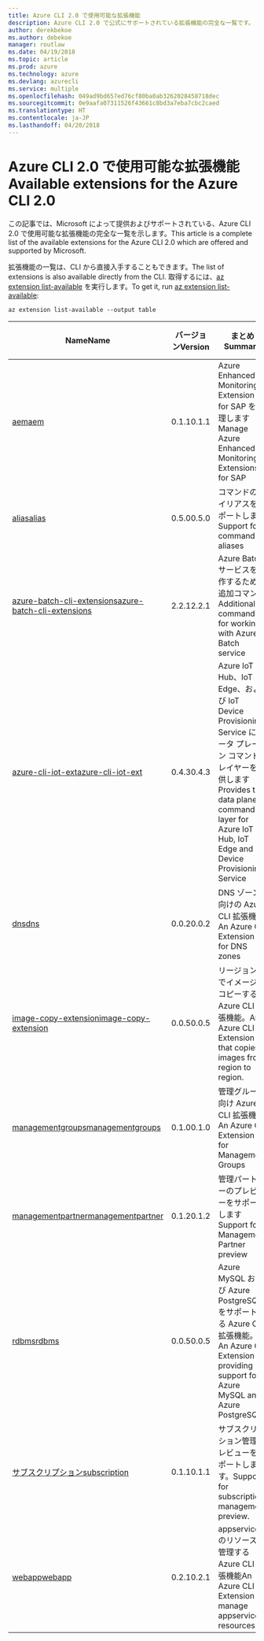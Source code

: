 ```yaml
---
title: Azure CLI 2.0 で使用可能な拡張機能
description: Azure CLI 2.0 で公式にサポートされている拡張機能の完全な一覧です。
author: derekbekoe
ms.author: debekoe
manager: routlaw
ms.date: 04/19/2018
ms.topic: article
ms.prod: azure
ms.technology: azure
ms.devlang: azurecli
ms.service: multiple
ms.openlocfilehash: 049ad9bd657ed76cf80ba0ab3262028458718dec
ms.sourcegitcommit: 0e9aafa07311526f43661c8bd3a7eba7cbc2caed
ms.translationtype: HT
ms.contentlocale: ja-JP
ms.lasthandoff: 04/20/2018
---
```

# <a name="available-extensions-for-the-azure-cli-20"></a><span data-ttu-id="02ed9-103">Azure CLI 2.0 で使用可能な拡張機能</span><span class="sxs-lookup"><span data-stu-id="02ed9-103">Available extensions for the Azure CLI 2.0</span></span>

<span data-ttu-id="02ed9-104">この記事では、Microsoft によって提供およびサポートされている、Azure CLI 2.0 で使用可能な拡張機能の完全な一覧を示します。</span><span class="sxs-lookup"><span data-stu-id="02ed9-104">This article is a complete list of the available extensions for the Azure CLI 2.0 which are offered and supported by Microsoft.</span></span>

<span data-ttu-id="02ed9-105">拡張機能の一覧は、CLI から直接入手することもできます。</span><span class="sxs-lookup"><span data-stu-id="02ed9-105">The list of extensions is also available directly from the CLI.</span></span> <span data-ttu-id="02ed9-106">取得するには、[az extension list-available](/cli/azure/extension?view=azure-cli-latest#az-extension-list-available) を実行します。</span><span class="sxs-lookup"><span data-stu-id="02ed9-106">To get it, run [az extension list-available](/cli/azure/extension?view=azure-cli-latest#az-extension-list-available):</span></span>

```azurecli
az extension list-available --output table
```

| <span data-ttu-id="02ed9-107">Name</span><span class="sxs-lookup"><span data-stu-id="02ed9-107">Name</span></span> | <span data-ttu-id="02ed9-108">バージョン</span><span class="sxs-lookup"><span data-stu-id="02ed9-108">Version</span></span> | <span data-ttu-id="02ed9-109">まとめ</span><span class="sxs-lookup"><span data-stu-id="02ed9-109">Summary</span></span> | <span data-ttu-id="02ed9-110">プレビュー</span><span class="sxs-lookup"><span data-stu-id="02ed9-110">Preview</span></span> |
|------|---------|---------|---------|
| [<span data-ttu-id="02ed9-111">aem</span><span class="sxs-lookup"><span data-stu-id="02ed9-111">aem</span></span>](https://github.com/Azure/azure-cli-extensions) | <span data-ttu-id="02ed9-112">0.1.1</span><span class="sxs-lookup"><span data-stu-id="02ed9-112">0.1.1</span></span> | <span data-ttu-id="02ed9-113">Azure Enhanced Monitoring Extension for SAP を管理します</span><span class="sxs-lookup"><span data-stu-id="02ed9-113">Manage Azure Enhanced Monitoring Extensions for SAP</span></span> |  |
| [<span data-ttu-id="02ed9-114">alias</span><span class="sxs-lookup"><span data-stu-id="02ed9-114">alias</span></span>](https://github.com/Azure/azure-cli-extensions) | <span data-ttu-id="02ed9-115">0.5.0</span><span class="sxs-lookup"><span data-stu-id="02ed9-115">0.5.0</span></span> | <span data-ttu-id="02ed9-116">コマンドのエイリアスをサポートします</span><span class="sxs-lookup"><span data-stu-id="02ed9-116">Support for command aliases</span></span> | <span data-ttu-id="02ed9-117">[はい]</span><span class="sxs-lookup"><span data-stu-id="02ed9-117">Yes</span></span> |
| [<span data-ttu-id="02ed9-118">azure-batch-cli-extensions</span><span class="sxs-lookup"><span data-stu-id="02ed9-118">azure-batch-cli-extensions</span></span>](https://github.com/Azure/azure-batch-cli-extensions) | <span data-ttu-id="02ed9-119">2.2.1</span><span class="sxs-lookup"><span data-stu-id="02ed9-119">2.2.1</span></span> | <span data-ttu-id="02ed9-120">Azure Batch サービスを操作するための追加コマンド</span><span class="sxs-lookup"><span data-stu-id="02ed9-120">Additional commands for working with Azure Batch service</span></span> |  |
| [<span data-ttu-id="02ed9-121">azure-cli-iot-ext</span><span class="sxs-lookup"><span data-stu-id="02ed9-121">azure-cli-iot-ext</span></span>](https://github.com/azure/azure-iot-cli-extension) | <span data-ttu-id="02ed9-122">0.4.3</span><span class="sxs-lookup"><span data-stu-id="02ed9-122">0.4.3</span></span> | <span data-ttu-id="02ed9-123">Azure IoT Hub、IoT Edge、および IoT Device Provisioning Service にデータ プレーン コマンド レイヤーを提供します</span><span class="sxs-lookup"><span data-stu-id="02ed9-123">Provides the data plane command layer for Azure IoT Hub, IoT Edge and IoT Device Provisioning Service</span></span> |  |
| [<span data-ttu-id="02ed9-124">dns</span><span class="sxs-lookup"><span data-stu-id="02ed9-124">dns</span></span>](https://github.com/Azure/azure-cli-extensions) | <span data-ttu-id="02ed9-125">0.0.2</span><span class="sxs-lookup"><span data-stu-id="02ed9-125">0.0.2</span></span> | <span data-ttu-id="02ed9-126">DNS ゾーン向けの Azure CLI 拡張機能</span><span class="sxs-lookup"><span data-stu-id="02ed9-126">An Azure CLI Extension for DNS zones</span></span> |  |
| [<span data-ttu-id="02ed9-127">image-copy-extension</span><span class="sxs-lookup"><span data-stu-id="02ed9-127">image-copy-extension</span></span>](https://github.com/Azure/azure-cli-extensions) | <span data-ttu-id="02ed9-128">0.0.5</span><span class="sxs-lookup"><span data-stu-id="02ed9-128">0.0.5</span></span> | <span data-ttu-id="02ed9-129">リージョン間でイメージをコピーする Azure CLI 拡張機能。</span><span class="sxs-lookup"><span data-stu-id="02ed9-129">An Azure CLI Extension that copies images from region to region.</span></span> |  |
| [<span data-ttu-id="02ed9-130">managementgroups</span><span class="sxs-lookup"><span data-stu-id="02ed9-130">managementgroups</span></span>](https://github.com/Azure/azure-cli-extensions) | <span data-ttu-id="02ed9-131">0.1.0</span><span class="sxs-lookup"><span data-stu-id="02ed9-131">0.1.0</span></span> | <span data-ttu-id="02ed9-132">管理グループ向け Azure CLI 拡張機能</span><span class="sxs-lookup"><span data-stu-id="02ed9-132">An Azure CLI Extension for Management Groups</span></span> |  |
| [<span data-ttu-id="02ed9-133">managementpartner</span><span class="sxs-lookup"><span data-stu-id="02ed9-133">managementpartner</span></span>](https://github.com/Azure/azure-cli-extensions) | <span data-ttu-id="02ed9-134">0.1.2</span><span class="sxs-lookup"><span data-stu-id="02ed9-134">0.1.2</span></span> | <span data-ttu-id="02ed9-135">管理パートナーのプレビューをサポートします</span><span class="sxs-lookup"><span data-stu-id="02ed9-135">Support for Management Partner preview</span></span> |  |
| [<span data-ttu-id="02ed9-136">rdbms</span><span class="sxs-lookup"><span data-stu-id="02ed9-136">rdbms</span></span>](https://github.com/Azure/azure-cli-extensions) | <span data-ttu-id="02ed9-137">0.0.5</span><span class="sxs-lookup"><span data-stu-id="02ed9-137">0.0.5</span></span> | <span data-ttu-id="02ed9-138">Azure MySQL および Azure PostgreSQL をサポートする Azure CLI 拡張機能。</span><span class="sxs-lookup"><span data-stu-id="02ed9-138">An Azure CLI Extension providing support for Azure MySQL and Azure PostgreSQL.</span></span> |  |
| [<span data-ttu-id="02ed9-139">サブスクリプション</span><span class="sxs-lookup"><span data-stu-id="02ed9-139">subscription</span></span>](https://github.com/Azure/azure-cli-extensions) | <span data-ttu-id="02ed9-140">0.1.1</span><span class="sxs-lookup"><span data-stu-id="02ed9-140">0.1.1</span></span> | <span data-ttu-id="02ed9-141">サブスクリプション管理プレビューをサポートします。</span><span class="sxs-lookup"><span data-stu-id="02ed9-141">Support for subscription management preview.</span></span> |  |
| [<span data-ttu-id="02ed9-142">webapp</span><span class="sxs-lookup"><span data-stu-id="02ed9-142">webapp</span></span>](https://github.com/Azure/azure-cli-extensions) | <span data-ttu-id="02ed9-143">0.2.1</span><span class="sxs-lookup"><span data-stu-id="02ed9-143">0.2.1</span></span> | <span data-ttu-id="02ed9-144">appservice のリソースを管理する Azure CLI 拡張機能</span><span class="sxs-lookup"><span data-stu-id="02ed9-144">An Azure CLI Extension to manage appservice resources</span></span> | <span data-ttu-id="02ed9-145">[はい]</span><span class="sxs-lookup"><span data-stu-id="02ed9-145">Yes</span></span> |
